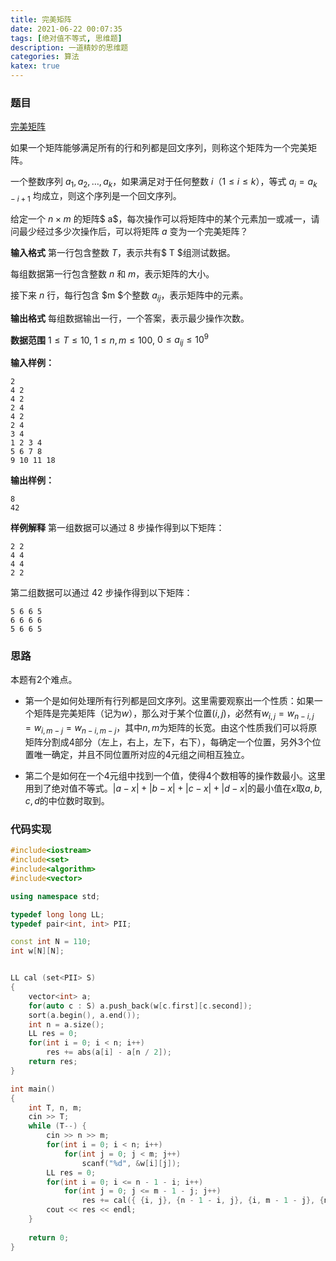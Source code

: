 ```yaml
---
title: 完美矩阵
date: 2021-06-22 00:07:35
tags: [绝对值不等式, 思维题]
description: 一道精妙的思维题
categories: 算法
katex: true
---
```


### **题目**

[完美矩阵](https://www.acwing.com/problem/content/3568/)

如果一个矩阵能够满足所有的行和列都是回文序列，则称这个矩阵为一个完美矩阵。

一个整数序列 $a_1,a_2,…,a_k$，如果满足对于任何整数 $i（1≤i≤k）$，等式 $a_i=a_{k−i+1}$ 均成立，则这个序列是一个回文序列。

给定一个 $n×m$ 的矩阵$ a$，每次操作可以将矩阵中的某个元素加一或减一，请问最少经过多少次操作后，可以将矩阵 $a$ 变为一个完美矩阵？

**输入格式**
第一行包含整数 $T$，表示共有$ T $组测试数据。

每组数据第一行包含整数 $n$ 和 $m$，表示矩阵的大小。

接下来 $n$ 行，每行包含 $m $个整数 $a_{ij}$，表示矩阵中的元素。

**输出格式**
每组数据输出一行，一个答案，表示最少操作次数。

**数据范围**
$1≤T≤10,$
$1≤n,m≤100,$
$0≤a_{ij}≤10^9$

**输入样例：**
```
2
4 2
4 2
2 4
4 2
2 4
3 4
1 2 3 4
5 6 7 8
9 10 11 18
```
**输出样例：**
```
8
42
```
**样例解释**
第一组数据可以通过 8 步操作得到以下矩阵：
```
2 2
4 4
4 4
2 2
```
第二组数据可以通过 42 步操作得到以下矩阵：
```
5 6 6 5
6 6 6 6
5 6 6 5
```

### **思路**

本题有2个难点。
 -  第一个是如何处理所有行列都是回文序列。这里需要观察出一个性质：如果一个矩阵是完美矩阵（记为$w$），那么对于某个位置$(i,j)$，必然有$w_{i,j} = w_{n - i, j} = w_{i, m - j} = w_{n - i, m - j}$，其中$n, m$为矩阵的长宽。由这个性质我们可以将原矩阵分割成4部分（左上，右上，左下，右下），每确定一个位置，另外3个位置唯一确定，并且不同位置所对应的4元组之间相互独立。

 - 第二个是如何在一个4元组中找到一个值，使得4个数相等的操作数最小。这里用到了绝对值不等式。$|a - x| + |b - x| + |c - x| +|d - x|$的最小值在$x$取$a, b, c, d$的中位数时取到。

### **代码实现**

```cpp
#include<iostream>
#include<set>
#include<algorithm>
#include<vector>

using namespace std;

typedef long long LL;
typedef pair<int, int> PII;

const int N = 110;
int w[N][N];


LL cal (set<PII> S)
{
    vector<int> a;
    for(auto c : S) a.push_back(w[c.first][c.second]);
    sort(a.begin(), a.end());
    int n = a.size();
    LL res = 0;
    for(int i = 0; i < n; i++)
        res += abs(a[i] - a[n / 2]);
    return res;
}   

int main()
{
    int T, n, m;
    cin >> T;
    while (T--) {
        cin >> n >> m;
        for(int i = 0; i < n; i++)
            for(int j = 0; j < m; j++)
                scanf("%d", &w[i][j]);
        LL res = 0;
        for(int i = 0; i <= n - 1 - i; i++)
            for(int j = 0; j <= m - 1 - j; j++) 
                res += cal({ {i, j}, {n - 1 - i, j}, {i, m - 1 - j}, {n - 1 - i, m - 1 - j}});
        cout << res << endl;
    }
    
    return 0;
}
```